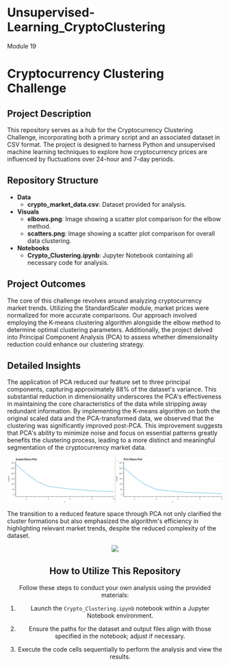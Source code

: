 # Unsupervised-Learning_CryptoClustering
Module 19

# Cryptocurrency Clustering Challenge

## Project Description

This repository serves as a hub for the Cryptocurrency Clustering Challenge, incorporating both a primary script and an associated dataset in CSV format. The project is designed to harness Python and unsupervised machine learning techniques to explore how cryptocurrency prices are influenced by fluctuations over 24-hour and 7-day periods.

## Repository Structure
- **Data**
    - **crypto_market_data.csv**: Dataset provided for analysis.
- **Visuals**
    - **elbows.png**: Image showing a scatter plot comparison for the elbow method.
    - **scatters.png**: Image showing a scatter plot comparison for overall data clustering.
- **Notebooks**
    - **Crypto_Clustering.ipynb**: Jupyter Notebook containing all necessary code for analysis.

## Project Outcomes

The core of this challenge revolves around analyzing cryptocurrency market trends. Utilizing the StandardScaler module, market prices were normalized for more accurate comparisons. Our approach involved employing the K-means clustering algorithm alongside the elbow method to determine optimal clustering parameters. Additionally, the project delved into Principal Component Analysis (PCA) to assess whether dimensionality reduction could enhance our clustering strategy.

## Detailed Insights

The application of PCA reduced our feature set to three principal components, capturing approximately 88% of the dataset's variance. This substantial reduction in dimensionality underscores the PCA's effectiveness in maintaining the core characteristics of the data while stripping away redundant information. By implementing the K-means algorithm on both the original scaled data and the PCA-transformed data, we observed that the clustering was significantly improved post-PCA. This improvement suggests that PCA's ability to minimize noise and focus on essential patterns greatly benefits the clustering process, leading to a more distinct and meaningful segmentation of the cryptocurrency market data.

<div align="center">
<img src="https://github.com/GLiberatos/Unsupervised-Learning_CryptoClustering/blob/main/Assets/elbows.png" <br>
</div>

The transition to a reduced feature space through PCA not only clarified the cluster formations but also emphasized the algorithm's efficiency in highlighting relevant market trends, despite the reduced complexity of the dataset.

<div align="center">
    <img src="https://github.com/GLiberatos/Unsupervised-Learning_CryptoClustering/tree/main/Assets/scatter.png" 
</div>

## How to Utilize This Repository

Follow these steps to conduct your own analysis using the provided materials:

1. Launch the `Crypto_Clustering.ipynb` notebook within a Jupyter Notebook environment.

2. Ensure the paths for the dataset and output files align with those specified in the notebook; adjust if necessary.

3. Execute the code cells sequentially to perform the analysis and view the results.
